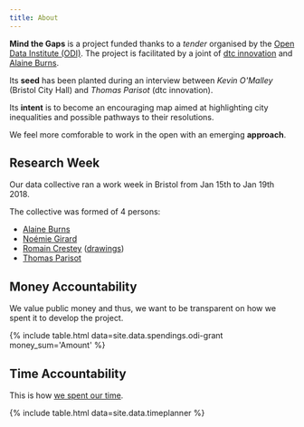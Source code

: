 ```yaml
---
title: About
---
```


**Mind the Gaps** is a project funded thanks to a _tender_ organised by the [Open Data Institute (ODI)][]. The project is facilitated by a joint of [dtc innovation][] and [Alaine Burns][].

Its **seed** has been planted during an interview between _Kevin O'Malley_ (Bristol City Hall) and _Thomas Parisot_ (dtc innovation).

Its **intent** is to become an encouraging map aimed at highlighting city inequalities and possible pathways to their resolutions.

We feel more comforable to work in the open with an emerging **approach**.

## Research Week

Our data collective ran a work week in Bristol from Jan 15th to Jan 19th 2018.

The collective was formed of 4 persons:

* [Alaine Burns](https://www.behance.net/OrangegnarO)
* [Noémie Girard](http://noemiegirard.co)
* [Romain Crestey](https://github.com/ioiurson) ([drawings](https://cargocollective.com/ourson))
* [Thomas Parisot](https://dtc-innovation.org)

## Money Accountability

We value public money and thus, we want to be transparent on how we spent it to develop the project.

{% include table.html data=site.data.spendings.odi-grant money_sum='Amount' %}

## Time Accountability

This is how [we spent our time][timeplanner].

{% include table.html data=site.data.timeplanner %}


[timeplanner]: https://github.com/dtc-innovation/mind-the-gaps/blob/master/_data/timeplanner.csv
[Open Data Institute (ODI)]: https://theodi.org/
[dtc innovation]: https://dtc-innovation.org/
[Alaine Burns]: https://www.linkedin.com/in/alaine-burns-7147592b
